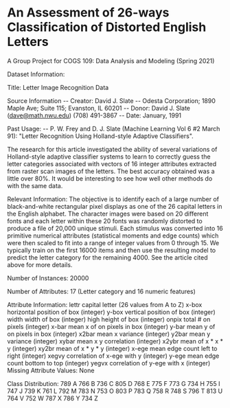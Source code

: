 # An Assessment of 26-ways Classification of Distorted English Letters
A Group Project for COGS 109: Data Analysis and Modeling (Spring 2021)

Dataset Information:

Title: Letter Image Recognition Data

Source Information -- Creator: David J. Slate -- Odesta Corporation; 1890 Maple Ave; Suite 115; Evanston, IL 60201 -- Donor: David J. Slate (dave@math.nwu.edu) (708) 491-3867
-- Date: January, 1991

Past Usage: -- P. W. Frey and D. J. Slate (Machine Learning Vol 6 #2 March 91): "Letter Recognition Using Holland-style Adaptive Classifiers".

The research for this article investigated the ability of several variations of Holland-style adaptive classifier systems to learn to correctly guess the letter categories associated with vectors of 16 integer attributes extracted from raster scan images of the letters. The best accuracy obtained was a little over 80%. It would be interesting to see how well other methods do with the same data.

Relevant Information:
The objective is to identify each of a large number of black-and-white rectangular pixel displays as one of the 26 capital letters in the English alphabet. The character images were based on 20 different fonts and each letter within these 20 fonts was randomly distorted to produce a file of 20,000 unique stimuli. Each stimulus was converted into 16 primitive numerical attributes (statistical moments and edge counts) which were then scaled to fit into a range of integer values from 0 through 15. We typically train on the first 16000 items and then use the resulting model to predict the letter category for the remaining 4000. See the article cited above for more details.

Number of Instances: 20000

Number of Attributes: 17 (Letter category and 16 numeric features)

Attribute Information:
lettr capital letter (26 values from A to Z)
x-box horizontal position of box (integer)
y-box vertical position of box (integer)
width width of box (integer)
high height of box (integer)
onpix total # on pixels (integer)
x-bar mean x of on pixels in box (integer)
y-bar mean y of on pixels in box (integer)
x2bar mean x variance (integer)
y2bar mean y variance (integer)
xybar mean x y correlation (integer)
x2ybr mean of x * x * y (integer)
xy2br mean of x * y * y (integer)
x-ege mean edge count left to right (integer)
xegvy correlation of x-ege with y (integer)
y-ege mean edge count bottom to top (integer)
yegvx correlation of y-ege with x (integer)
Missing Attribute Values: None

Class Distribution: 789 A 766 B 736 C 805 D 768 E 775 F 773 G 734 H 755 I 747 J 739 K 761 L 792 M 783 N 753 O 803 P 783 Q 758 R 748 S 796 T 813 U 764 V 752 W 787 X 786 Y 734 Z
